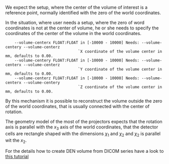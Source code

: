 <!--
.. title: Geometry model
.. slug: geometry-model
.. date: 2021-09-13 12:22:25 UTC+02:00
.. tags: 
.. category: 
.. link: 
.. description: 
.. type: text
.. has_math: true
-->

We expect the setup, where the center of the volume of interest is a reference point, normally identified with the zero of the world coordinates. 

In the situation, where user needs a setup, where the zero of word coordinates is not at the center of volume, he or she needs to specify the coordinates of the center of the volume in the world coordinates.

```
    --volume-centerx FLOAT:FLOAT in [-10000 - 10000] Needs: --volume-centery --volume-centerz
                                `X coordinate of the volume center in mm, defaults to 0.00.
    --volume-centery FLOAT:FLOAT in [-10000 - 10000] Needs: --volume-centerx --volume-centerz
                                `Y coordinate of the volume center in mm, defaults to 0.00.
    --volume-centerz FLOAT:FLOAT in [-10000 - 10000] Needs: --volume-centerx --volume-centery
                                `Z coordinate of the volume center in mm, defaults to 0.00.
```
By this mechanism it is possible to reconstruct the volume outside the zero of the world coordinates, that is usually connected with the center of rotation.

The geometry model of the most of the projectors expects that the rotation axis is parallel with the $x_3$ axis of the world coordinates, that the detector cells are rectangle shaped with the dimensions $\chi_1$ and $\chi_2$ and $\chi_2$ is parallel wit the $x_2$.

For the details how to create DEN volume from DICOM series have a look to [this tutorial](link://slug/working-with-kct-cbct-1-converting-dicom-volume-to-den-volume-using-dicom-data-from-public-repository)
